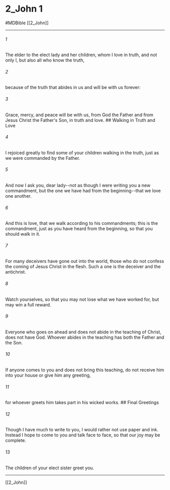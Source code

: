 # 2_John 1
#MDBible
[[2_John]]

***

###### 1 

The elder to the elect lady and her children, whom I love in truth, and not only I, but also all who know the truth, 

###### 2 

because of the truth that abides in us and will be with us forever: 

###### 3 

Grace, mercy, and peace will be with us, from God the Father and from Jesus Christ the Father's Son, in truth and love. ## Walking in Truth and Love 

###### 4 

I rejoiced greatly to find some of your children walking in the truth, just as we were commanded by the Father. 

###### 5 

And now I ask you, dear lady--not as though I were writing you a new commandment, but the one we have had from the beginning--that we love one another. 

###### 6 

And this is love, that we walk according to his commandments; this is the commandment, just as you have heard from the beginning, so that you should walk in it. 

###### 7 

For many deceivers have gone out into the world, those who do not confess the coming of Jesus Christ in the flesh. Such a one is the deceiver and the antichrist. 

###### 8 

Watch yourselves, so that you may not lose what we have worked for, but may win a full reward. 

###### 9 

Everyone who goes on ahead and does not abide in the teaching of Christ, does not have God. Whoever abides in the teaching has both the Father and the Son. 

###### 10 

If anyone comes to you and does not bring this teaching, do not receive him into your house or give him any greeting, 

###### 11 

for whoever greets him takes part in his wicked works. ## Final Greetings 

###### 12 

Though I have much to write to you, I would rather not use paper and ink. Instead I hope to come to you and talk face to face, so that our joy may be complete. 

###### 13 

The children of your elect sister greet you. 

***

[[2_John]]
